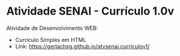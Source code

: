# Atividade SENAI - Currículo 1.0v

Atividade de Desenvolvimento WEB:
- Currículo Simples em HTML
- Link: https://gerlachsg.github.io/atvsenai.curriculov1/
